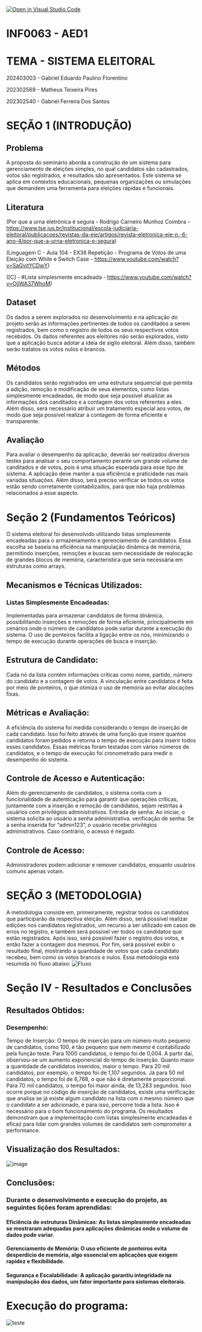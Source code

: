 [![Open in Visual Studio Code](https://classroom.github.com/assets/open-in-vscode-2e0aaae1b6195c2367325f4f02e2d04e9abb55f0b24a779b69b11b9e10269abc.svg)](https://github.com/2024-2-INF0063-AED1/semin-rio-garotos-de-xandao/blob/main/LICENCE)
# INF0063 - AED1
# TEMA - SISTEMA ELEITORAL

202403003 - Gabriel Eduardo Paulino Florentino

202302569 - Matheus Teixeira Pires

202302540 - Gabriel Ferreira Dos Santos

# SEÇÃO 1 (INTRODUÇÃO)
## Problema
A proposta do seminário aborda a construção de um sistema para gerenciamento de eleições simples, no qual candidatos são cadastrados, votos são registrados, e resultados são apresentados. Este sistema se aplica em contextos educacionais, pequenas organizações ou simulações que demandem uma ferramenta para eleições rápidas e funcionais. 

## Literatura
(Por que a urna eletrônica é segura - Rodrigo Carneiro Munhoz Coimbra - https://www.tse.jus.br/institucional/escola-judiciaria-eleitoral/publicacoes/revistas-da-eje/artigos/revista-eletronica-eje-n.-6-ano-4/por-que-a-urna-eletronica-e-segura)

(Linguagem C - Aula 104 - EX36 Repetição - Programa de Votos de uma Eleição com While e Switch Case - https://www.youtube.com/watch?v=SaGvitYCDwY)

([C] - #Lista simplesmente encadeada - https://www.youtube.com/watch?v=OjjWA37WhoM)

## Dataset
Os dados a serem explorados no desenvolvimento e na aplicação do projeto serão as informações pertinentes de todos os canditados a serem registrados, bem como o registro de todos os seus respectivos votos recebidos. Os dados referentes aos eleitores não serão explorados, visto que a aplicação busca adotar a ideia de sigilo eleitoral. Além disso, também serão tratatos os votos nulos e brancos.

## Métodos
Os candidatos serão registrados em uma estrutura sequencial que permita a adição, remoção e modificação de seus elementos, como listas simplesmente encadeadas, de modo que seja possível atualizar as informações dos canditados e a contagem dos votos referentes a eles. Além disso, será necessário atribuir um tratamento especial aos votos, de modo que seja possível realizar a contagem de forma eficiente e transparente.

## Avaliação
Para avaliar o desempenho da aplicação, deverão ser realizados diversos testes para analisar o seu comportamento perante um grande volume de canditados e de votos, pois é uma situação esperada para esse tipo de sistema. A aplicação deve manter a sua eficiência e praticidade nas mais variadas situações. Além disso, será preciso verificar se todos os votos estão sendo corretamente contabilizados, para que não haja problemas relacionados a esse aspecto.

# Seção 2 (Fundamentos Teóricos)

O sistema eleitoral foi desenvolvido utilizando listas simplesmente encadeadas para o armazenamento e gerenciamento de candidatos. Essa escolha se baseia na eficiência na manipulação dinâmica de memória, permitindo inserções, remoções e buscas sem necessidade de realocação de grandes blocos de memória, característica que seria necessária em estruturas como arrays.

## Mecanismos e Técnicas Utilizados:
### Listas Simplesmente Encadeadas:
Implementadas para armazenar candidatos de forma dinâmica, possibilitando inserções e remoções de forma eficiente, principalmente em cenários onde o número de candidatos pode variar durante a execução do sistema.
O uso de ponteiros facilita a ligação entre os nós, minimizando o tempo de execução durante operações de busca e inserção.
## Estrutura de Candidato:
Cada nó da lista contém informações críticas como nome, partido, número do candidato e a contagem de votos.
A vinculação entre candidatos é feita por meio de ponteiros, o que otimiza o uso de memória ao evitar alocações fixas.
## Métricas e Avaliação:
A eficiência do sistema foi medida considerando o tempo de inserção de cada candidato. Isso foi feito através de uma função que insere quantos candidatos foram pedidos e retorna o tempo de execução para inserir todos esses candidatos.
Essas métricas foram testadas com vários números de candidatos, e o tempo de execução foi cronometrado para medir o desempenho do sistema.
## Controle de Acesso e Autenticação: 
Além do gerenciamento de candidatos, o sistema conta com a funcionalidade de autenticação para garantir que operações críticas, juntamente com a inserção e remoção de candidatos, sejam restritas a usuários com privilégios administrativos.
Entrada de senha: Ao iniciar, o sistema solicita ao usuário a senha administrativa.
verificação de senha: Se a senha inserida for “admin123”, o usuário recebe privilégios administrativos. Caso contrário, o acesso é negado.
## Controle de Acesso:
Administradores podem adicionar e remover candidatos, enquanto usuários comuns apenas votam.


# SEÇÃO 3 (METODOLOGIA)
A metodologia consiste em, primeiramente, registrar todos os candidatos que participarão da respectiva eleição. Além disso, será possível realizar edições nos candidatos registrados, um recurso a ser utilizado em casos de erros no registro, e também será possível ver todos os candidatos que estão registrados. Após isso, será possível fazer o registro dos votos, e então fazer a contagem dos mesmos. Por fim, será possível exibir o resultado final, mostrando a quantidade de votos que cada candidato recebeu, bem como os votos brancos e nulos. Essa metodologia está resumida no fluxo abaixo:
![Fluxo](https://github.com/user-attachments/assets/299c1bc2-0f1e-44c9-bb26-f440761819f3)

# Seção IV - Resultados e Conclusões
## Resultados Obtidos:
### Desempenho:
Tempo de Inserção: O tempo de inserção para um número muito pequeno de candidatos, como 100, é tão pequeno que nem mesmo é contabilizado pela função teste. Para 1000 candidatos, o tempo foi de 0,004. A partir daí, observou-se um aumento exponencial do tempo de inserção. Quanto maior a quantidade de candidatos inseridos, maior o tempo. Para 20 mil candidatos, por exemplo, o tempo foi de 1,107 segundos. Já para 50 mil candidatos, o tempo foi de 6,768, o que não é diretamente proporcional. Para 70 mil candidatos, o tempo foi maior ainda, de 13,283 segundos. Isso ocorre porque no código de inserção de candidatos, existe uma verificação que analisa se já existe algum candidato na lista com o mesmo número que o candidato a ser adicionado, e para isso, percorre toda a lista. Isso é necessário para o bom funcionamento do programa.
Os resultados demonstram que a implementação com listas simplesmente encadeadas é eficaz para lidar com grandes volumes de candidatos sem comprometer a performance.
## Visualização dos Resultados:
![image](https://github.com/user-attachments/assets/056a69d7-8740-4750-8648-5386819437d2)

## Conclusões:
### Durante o desenvolvimento e execução do projeto, as seguintes lições foram aprendidas:

#### Eficiência de estruturas Dinâmicas: As listas simplesmente encadeadas se mostraram adequadas para aplicações dinâmicas onde o volume de dados pode variar.
#### Gerenciamento de Memória: O uso eficiente de ponteiros evita desperdício de memória, algo essencial em aplicações que exigem rapidez e flexibilidade.
#### Segurança e Escalabilidade: A aplicação garantiu integridade na manipulação dos dados, um fator importante para sistemas eleitorais.

# Execução do programa:  
![teste](https://github.com/user-attachments/assets/12dd78d2-4449-4010-8680-c476e2fa8018)


